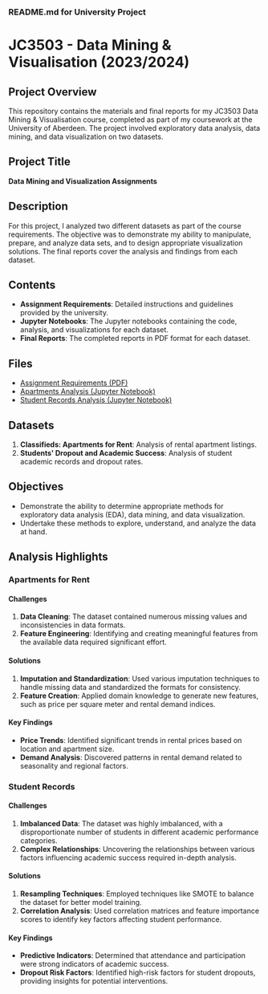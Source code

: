 ### README.md for University Project

# JC3503 - Data Mining & Visualisation (2023/2024)

## Project Overview

This repository contains the materials and final reports for my JC3503 Data Mining & Visualisation course, completed as part of my coursework at the University of Aberdeen. The project involved exploratory data analysis, data mining, and data visualization on two datasets.

## Project Title

**Data Mining and Visualization Assignments**

## Description

For this project, I analyzed two different datasets as part of the course requirements. The objective was to demonstrate my ability to manipulate, prepare, and analyze data sets, and to design appropriate visualization solutions. The final reports cover the analysis and findings from each dataset.

## Contents

- **Assignment Requirements**: Detailed instructions and guidelines provided by the university.
- **Jupyter Notebooks**: The Jupyter notebooks containing the code, analysis, and visualizations for each dataset.
- **Final Reports**: The completed reports in PDF format for each dataset.

## Files

- [Assignment Requirements (PDF)](link-to-JC3503_DMV_2023-2024_Assessment.pdf)
- [Apartments Analysis (Jupyter Notebook)](link-to-apartments.ipynb)
- [Student Records Analysis (Jupyter Notebook)](link-to-student_records.ipynb)

## Datasets

1. **Classifieds: Apartments for Rent**: Analysis of rental apartment listings.
2. **Students' Dropout and Academic Success**: Analysis of student academic records and dropout rates.

## Objectives

- Demonstrate the ability to determine appropriate methods for exploratory data analysis (EDA), data mining, and data visualization.
- Undertake these methods to explore, understand, and analyze the data at hand.

## Analysis Highlights

### Apartments for Rent

#### Challenges
1. **Data Cleaning**: The dataset contained numerous missing values and inconsistencies in data formats.
2. **Feature Engineering**: Identifying and creating meaningful features from the available data required significant effort.

#### Solutions
1. **Imputation and Standardization**: Used various imputation techniques to handle missing data and standardized the formats for consistency.
2. **Feature Creation**: Applied domain knowledge to generate new features, such as price per square meter and rental demand indices.

#### Key Findings
- **Price Trends**: Identified significant trends in rental prices based on location and apartment size.
- **Demand Analysis**: Discovered patterns in rental demand related to seasonality and regional factors.

### Student Records

#### Challenges
1. **Imbalanced Data**: The dataset was highly imbalanced, with a disproportionate number of students in different academic performance categories.
2. **Complex Relationships**: Uncovering the relationships between various factors influencing academic success required in-depth analysis.

#### Solutions
1. **Resampling Techniques**: Employed techniques like SMOTE to balance the dataset for better model training.
2. **Correlation Analysis**: Used correlation matrices and feature importance scores to identify key factors affecting student performance.

#### Key Findings
- **Predictive Indicators**: Determined that attendance and participation were strong indicators of academic success.
- **Dropout Risk Factors**: Identified high-risk factors for student dropouts, providing insights for potential interventions.

